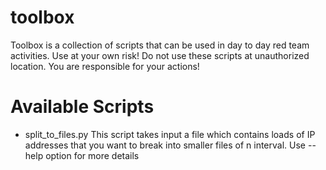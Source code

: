 # toolbox
Toolbox is a collection of scripts that can be used in day to day red team activities. Use at your own risk! Do not use these scripts at unauthorized location. You are responsible for your actions!

# Available Scripts
- split_to_files.py
  This script takes input a file which contains loads of IP addresses that you want to break into smaller files of n interval. Use --help option for more details 
